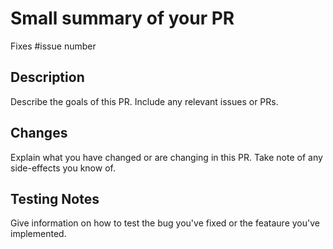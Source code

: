 # Small summary of your PR

Fixes #issue number

## Description
Describe the goals of this PR. Include any relevant issues or PRs.

## Changes
Explain what you have changed or are changing in this PR. Take note of any side-effects you know of.

## Testing Notes
Give information on how to test the bug you've fixed or the feataure you've implemented.